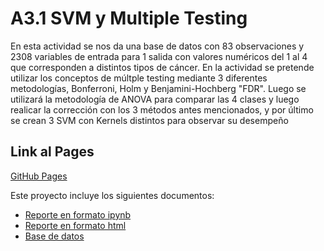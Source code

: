 # A3.1 SVM y Multiple Testing


En esta actividad se nos da una base de datos con 83 observaciones y 2308 variables de entrada para 1 salida con valores numéricos del 1 al 4 que
corresponden a distintos tipos de cáncer. En la actividad se pretende utilizar los conceptos de múltple testing mediante 3 diferentes metodologías, Bonferroni, Holm y Benjamini-Hochberg "FDR". Luego se utilizará la metodología de ANOVA para comparar las 4 clases y luego realicar la corrección con los 3 métodos antes mencionados, y por último se crean 3 SVM con Kernels distintos para observar su desempeño

  
## Link al Pages 

[GitHub Pages](https://livingcheerios.github.io/Inteligencia-Artificial/A3.1/index.html)  

Este proyecto incluye los siguientes documentos:
- [Reporte en formato ipynb](https://github.com/LivingCheerios/Inteligencia-Artificial/blob/main/A3.1/A31%20SVM%20y%20multiple%20testing%20%20.ipynb)
- [Reporte en formato html](https://github.com/LivingCheerios/Inteligencia-Artificial/blob/main/A3.1/A31%20SVM%20y%20multiple%20testing%20%20.html)
- [Base de datos](https://github.com/LivingCheerios/Inteligencia-Artificial/blob/main/A3.1/A3.1%20Khan.csv)
